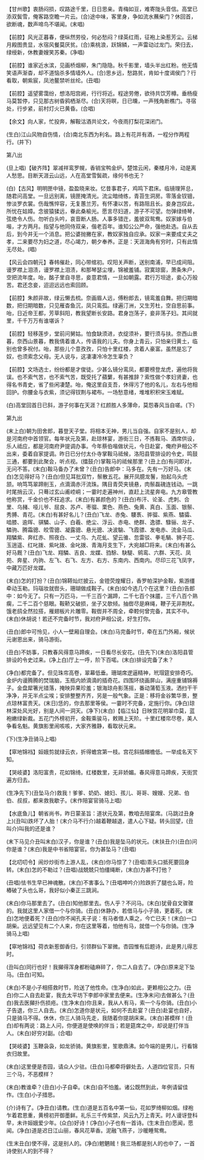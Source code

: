 <!-- { "loadSidebar": true } -->
【甘州歌】衷肠闷损，叹路途千里，日日思亲。青梅如豆，难寄陇头音信。高堂已添双鬓雪，俺客路空瞻一片云。(合)途中味，客里身，争如流水蘸柴门？休回首，欲断魂，数声啼鸟不堪闻。(末唱)

【前腔】风光正暮春，便纵然劳役，何必愁闷？绿英红雨，征袍上染惹芳尘。云梯月殿图贵显，水宿风餐莫厌贫。(合)乘桃浪，跃锦鳞，一声雷动过龙门。荣归去，绿绶新，休教妻嫂笑苏秦。(净唱)

【前腔】谁家近水滨，见画桥烟柳，朱门隐隐。秋千影里，墙头半出红粉。他无情笑语声渐杳，却不道恼杀多情墙外人。(合)思乡远，愁路贫，肯如十度谒侯门？行看取，朝紫宸，凤池鳌禁听丝纶。(丑唱)

【前腔】遥望雾霭纷，想洛阳宫阙，行行将近。程途劳倦，欲待共饮芳樽。垂杨瘦马莫暂停，只见那古树昏鸦栖渐尽。(合)天将暝，日已曛，一声残角断樵门。寻宿处，行步紧，前村灯火已黄昏。(合唱)

【余文】向人家，忙投奔，解鞍沽酒共论文，今夜雨打梨花深闭门。

(生白)江山风物自伤情，(合)南北东西为利名。路上有花并有酒，一程分作两程行。(并下)


第八出

(旦上唱)【破齐阵】翠减祥鸾罗幌，香销宝鸭金炉。楚馆云闲，秦楼月冷，动是离人愁思。目断天涯云山远，人在高堂雪鬓疏，缘何书也无？

(白)【古风】明明匣中镜，盈盈晓来妆。忆昔事君子，鸡鸣下君床。临镜理笄总，随君问高堂。一旦远别离，镜匣掩清光。流尘暗绮练，青苔生洞房。零落金钗钿，惨淡罗衣裳。伤哉憔悴容，无复蕙兰芳。有怀凄以苦，有路阻且长。妾身岂叹此，所忧在姑嫜。念彼猿猱远，眷此桑榆光。愿言尽妇道，游子不可望。勿弹绿绮琴，弦绝令人伤。勿听白头吟，哀音断人肠。人事多错迕，羞彼双鸳鸯。奴家嫁与伯喈，才方两月。指望与他同侍双亲，偕老百年。谁知公公严命，强他赴选。自从去后，到今并无一个消息。把公婆抛撇在家，教奴家独自应承。奴家一来要成丈夫之孝，二来要尽为妇之道，尽心竭力，朝夕奉养。正是：天涯海角有穷时，只有此情无尽处。(唱)

【风云会四朝元】春帏催赴，同心带绾初。叹阳关声断，送别南浦，早已成间阻。谩罗襟上泪渍，谩罗襟上泪渍，和那琴瑟尘埋，锦被羞铺。寂寞琼窗，萧条朱户，空把流年度。咍，酩子里自寻思，妾意君情，一旦如朝露。君行万坦途，妾心万般苦。君还念妾，迢迢远远也索回顾。

【前腔】朱颜非故，绿云懒去梳。奈画眉人远，傅粉郎去，镜鸾羞自舞。把归期暗数，把归期暗数，只见雁杳鱼沉，凤只鸾孤。绿遍汀洲，又生芳杜，空自思前事。咍，日近帝王都，芳草斜阳，教我望断长安路。君身岂荡子，妾非荡子妇。其间就里，千千万万有谁堪诉？

【前腔】轻移莲步，堂前问舅姑。怕食缺须进，衣绽须补，要行须与扶。奈西山景暮，奈西山景暮，教我倩着谁人，传语我的儿夫。你身上青云，只怕亲归黄土，临别也曾多祝付。咍，那些儿个意孜孜，只怕十里红楼，贪着人豪富。虽然是忘了奴，也须索念父母。无人说与，这凄凄冷冷怎生辜负？

【前腔】文场选士，纷纷都是才俊徒。少甚么镜分鸾凤，都要榜登龙虎，遍他将我误。也不索气苦，也不索气苦，既受托了蘋蘩，有甚推辞？索性做个孝妇贤妻，也得名书青史，省了些闲凄楚。咍，俺这里自支吾，休得污了他的名儿，左右与他相回护。你腰金与衣紫，须记得钗荆与裙布。一场愁意绪，堆堆积积宋玉难赋。

(白)高堂回首日已斜，游子何事在天涯？红颜胜人多薄命，莫怨春风当自嗟。(下)


第九出

(末上白)朝为田舍郎，暮登天子堂。将相本无神，男儿当自强。自家不是别人，却是河南府中首领官。每年状元及第，赴琼林宴，游街三日，不拣鞍马、酒席供设，乐人祗应，都是河南府尹提调办事。今年蔡伯喈做状元，今日赴宴，俺府尹相公不出来，委着自家提调。昨日已分付太仆寺掌鞍马祗候，洛阳县管排设的令史，鸣鼓三通，都要到此聚会，听点视。(擂鼓介)掌鞍马的祗候那里？(丑上白)有问即对，无问不答。(末白)鞍马备办了未曾？(丑白)告郎中：马多在。先有一万好马。(末白)怎见得好马？(丑白)但见耳批双竹，鬃散五花。展开凤臆龙鬐，抬起乌头虎颔。响笃笃翠蹄削玉，点滴滴赤汗流珠。隅目青荧夹镜悬，肉鬃磊磈连钱动。一跳时尾捎云汉，只蓦过玄山甫崆峒；一霎时走遍神州，直赶上流星奔电。九方皋管教他称赏，千金价也不枉追求。(末白)有甚颜色的？(丑白)布汗、论圣、虎刺、合里、乌赭、哑儿爷、屈良、苏卢、枣骝、栗色、燕色、兔黄、真白、玉面、银鬃、秀膊、青花。(末白)有甚好名儿？(丑白)飞龙、赤兔、騕褭、骅骝、紫燕、驌骦、啮膝、逾晖、骐驎、山子、白羲、绝尘、浮云、赤电、绝群、逸骠、騄骊、龙子、驎驹、腾霜骢、皎雪骢、凝露骢、悬光骢、决波騟、飞霞骠、发电赤、流金马瓜、翔驎紫、奔红赤、照夜白、一丈乌、九花虬、望云骓、忽雷驳、拳毛騧、狮子花、玉逍遥、红叱拨、紫叱拨、金叱拨、青海月支生下，大宛越□将来。(末白)有甚么好马厩？(丑白)飞龙、翔驎、吉良、龙媒、驺駼、駃騠、鹓鸾、六群、天花、凤苑、奔星、内驹、左飞、右飞、左方、右方、东南内、西南内。尽印三花飞凤字，中藏万匹好龙媒。

(末白)怎的打扮？(丑白)锦鞯灿烂披云，金镫荧煌耀日，香罗帕深护金鞍，紫游缰牵动玉勒。玛瑙妆就辔头，珊瑚做成鞍子。(末白)如今选几个在这里？(丑白)告郎中：如今无了。只有一万匹马，一千三百个漏蹄，二千七百个抹靥，三千八百个熟瘸，二千二百个慈眼。鞍鞒又破损，坐子又欹倾。抽辔尽是麻绳，鞭子无非荆杖。饿老鸱全然拉搭，雁翅板片片雕零。鞍辔并不周全，牵鞚何曾完备，其实不中。(末白)休胡说！若还不完备时节，我对府尹相公说，好生打你。

(丑白)郎中可怜见，小人一壁厢自理会。(末白)马完备时节，牵在五门外厢，候状元谢恩出来，骑马游街。

(丑白)不妨事，只教春风得意马蹄疾，一日看尽长安花。(丑先下)(末白)洛阳县管排设的令史过来。(净上白)厅上一呼，阶下百喏。(末白)排设完备了未？

(净白)都完备了。但见珠帘高卷，翠幕低垂。珊瑚席逻逼精神，玳瑁筵安排奇巧。金炉内谩腾腾的焚瑞脑，玉瓶内娇滴滴的插奇花。四围环绕画屏山，满座重铺锦褥子。金盘犀箸光错落，掩映异果珍羞；银海琼舟影荡摇，番动蒲萄玉液。洒扫干干净净，并无半点尘埃；安排整整齐齐，另是一般气象。正是：移将金谷繁华景，整点琼林富贵天。(末日)恁的，你去那里等侯。一霎时不完备，定施行你。(净白)琼林深处风光好，别是人间一洞天。(净下)(末白)【临江仙】日映宫花明翠巾莫，蓝袍嫩绿新裁。五花门外榜初开，金鞍乘骏马，敕赐上天阶。十里红楼帘尽卷，美人争看名魁。黄旗影里闹咳咳，大家齐雅静，看取状元来。

(下)(生净丑骑马上唱)

【窣地锦裆】姮娥剪就绿云衣，折得蟾宫第一枝。宫花斜插帽檐低。一举成名天下知。

【哭岐婆】洛阳富贵，花如锦绮。红楼数里，无非娇媚。春风得意马蹄疾，天街赏遍方归去。

(生净先下)(丑坠马介)救我！爹爹、奶奶、媳妇、孩儿、哥哥、嫂嫂、兄弟、伯伯、叔叔，都来救我歇子。(末作陪宴官骑马上唱)

【水底鱼儿】朝省尚书，昨日蒙圣旨：道状元及第，教咱去陪宴席。(马跳过丑身上)(丑叫)跌坏了人胎！(末介马不行介)越着鞭越退，遣人心下疑。转头回望，(丑叫介)叫我的还是谁？

(末下马见介丑叫末白)汉子，你是谁？(丑白)我是坠马的状元。(末扶丑介)(丑白)问你是谁？(末白)我是中书省陪宴官。你为甚坠马？(丑唱)

【北叨叨令】闹炒炒街市上游人乱，(末白)你马惊了？(丑唱)乖头口抵死要回身转。(末白)怎的不勒过？(丑唱)战兢兢只怕缰绳断，(末白)为甚不打他？

(丑唱)怯书生早已神魂散。(末白)不害事么？(丑唱呻吟介)险跌折了腿也么哥，险樁破了头也么哥，我好似小秦正三跳涧。

(末白)你马那里去了。(丑白)知他那里去。伤人乎？不问马。(末白)犹骨自文骤骤的。我就这里人家借一个与你骑。(丑白)休静办，若借马与小子骑，更着死。(末白)怎地便着死？(丑白)你不闻孔夫子说：有马者借人乘之，今亡已夫！(末白)一口胡柴。远远望见有二个人来，你在这里等着，怕他有马，就借一个与你骑。(生净骑马上唱)

【窣地锦裆】荷衣新惹御香归，引领群仙下翠微。杏园惟有后题诗，此是男儿得志时。

(丑叫白)同行也好！我攧得浑身都粉磕麻碎了，你二人自去了。(净白)原来足下坠马。(丑白)可知。

(末白)不是小子相搭救时节，险送了他性命。(生净白)如此，更赖相公之力。(丑白)你二人自去赴宴，我去太平坊下李郎中家里去便来。(生净末问)去做甚么？(丑白)我去医攧扑伤损疮。(生净末白)你且来，我从人有马，索一个与你骑。(丑白)小子告退，你三人自去。(末白)怎道你是状元，如何不去赴宴？(丑白)赴宴也自好，只是骑马不得。休休，你三人骑马先走，我随着你提胡床来。(末白)甚模样！(丑白)却有两说：路上人问，你便道是使唤的伴当；若是筵席之中，却说是打伴当人。(末白)好穷对副。(合唱)

【哭岐婆】玉鞭袅袅，如龙骄骑。黄旗影里，笙歌鼎沸。如今端的是男儿，行看锦衣归故里。

(末白)这里便是杏园，请众人少驻。(丑白)马都牵将僻处去，人道四位官员，只有三个马，不恶模样？

(末白)教谁牵？(丑白)小子自牵。(末白)自不怕羞。诸公既然到此，年例请留佳作。(生白)小子措思。

(介)诗有了。(净丑白)请教。(生白)道是五百名中第一仙，花如罗绮柳如烟。绿袍乍着君恩重，黄榜初开御墨鲜。礼乐三千传紫禁，风云九万上青天。时人谩讶登科早，未许姮娥爱少年。(众白)好诗！(净白)小子也有一首诗。(生末丑白)愿闻，愿闻。(净白)道是迟日江山丽，春风花草香。泥融飞燕子，沙暖睡鸳鸯。

(生末丑白)使不得，这是别人的。(净白)魍魉贼！我三场都是别人的也中了，一首诗使别人的到不得？

